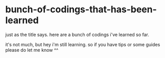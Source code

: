 # bunch-of-codings-that-has-been-learned
just as the title says. here are a bunch of codings i've learned so far. 

it's not much, but hey i'm still learning.
so if you have tips or some guides please do let me know ^^
